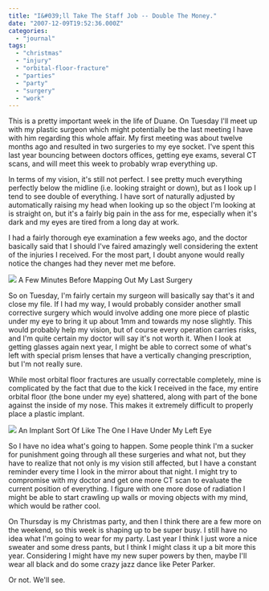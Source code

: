 ```yaml
---
title: "I&#039;ll Take The Staff Job -- Double The Money."
date: "2007-12-09T19:52:36.000Z"
categories: 
  - "journal"
tags: 
  - "christmas"
  - "injury"
  - "orbital-floor-fracture"
  - "parties"
  - "party"
  - "surgery"
  - "work"
---
```


This is a pretty important week in the life of Duane. On Tuesday I'll meet up with my plastic surgeon which might potentially be the last meeting I have with him regarding this whole affair. My first meeting was about twelve months ago and resulted in two surgeries to my eye socket. I've spent this last year bouncing between doctors offices, getting eye exams, several CT scans, and will meet this week to probably wrap everything up.

In terms of my vision, it's still not perfect. I see pretty much everything perfectly below the midline (i.e. looking straight or down), but as I look up I tend to see double of everything. I have sort of naturally adjusted by automatically raising my head when looking up so the object I'm looking at is straight on, but it's a fairly big pain in the ass for me, especially when it's dark and my eyes are tired from a long day at work.

I had a fairly thorough eye examination a few weeks ago, and the doctor basically said that I should I've faired amazingly well considering the extent of the injuries I received. For the most part, I doubt anyone would really notice the changes had they never met me before.

[![](http://farm1.static.flickr.com/177/457999033_be41e3b212.jpg?v=0)](http://flickr.com/photos/duanestorey/457999033/) A Few Minutes Before Mapping Out My Last Surgery

So on Tuesday, I'm fairly certain my surgeon will basically say that's it and close my file. If I had my way, I would probably consider another small corrective surgery which would involve adding one more piece of plastic under my eye to bring it up about 1mm and towards my nose slightly. This would probably help my vision, but of course every operation carries risks, and I'm quite certain my doctor will say it's not worth it. When I look at getting glasses again next year, I might be able to correct some of what's left with special prism lenses that have a vertically changing prescription, but I'm not really sure.

While most orbital floor fractures are usually correctable completely, mine is complicated by the fact that due to the kick I received in the face, my entire orbital floor (the bone under my eye) shattered, along with part of the bone against the inside of my nose. This makes it extremely difficult to properly place a plastic implant.

![](images/OFW_2.jpg) An Implant Sort Of Like The One I Have Under My Left Eye

So I have no idea what's going to happen. Some people think I'm a sucker for punishment going through all these surgeries and what not, but they have to realize that not only is my vision still affected, but I have a constant reminder every time I look in the mirror about that night. I might try to compromise with my doctor and get one more CT scan to evaluate the current position of everything. I figure with one more dose of radiation I might be able to start crawling up walls or moving objects with my mind, which would be rather cool.

On Thursday is my Christmas party, and then I think there are a few more on the weekend, so this week is shaping up to be super busy. I still have no idea what I'm going to wear for my party. Last year I think I just wore a nice sweater and some dress pants, but I think I might class it up a bit more this year. Considering I might have my new super powers by then, maybe I'll wear all black and do some crazy jazz dance like Peter Parker.

Or not. We'll see.
